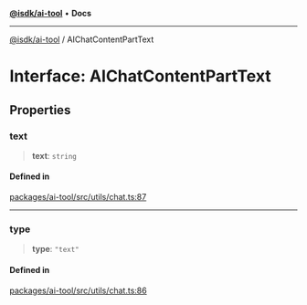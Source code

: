 [**@isdk/ai-tool**](../README.md) • **Docs**

***

[@isdk/ai-tool](../globals.md) / AIChatContentPartText

# Interface: AIChatContentPartText

## Properties

### text

> **text**: `string`

#### Defined in

[packages/ai-tool/src/utils/chat.ts:87](https://github.com/isdk/ai-tool.js/blob/5f9f0083c734722103ff5468e424b48c212a55f0/src/utils/chat.ts#L87)

***

### type

> **type**: `"text"`

#### Defined in

[packages/ai-tool/src/utils/chat.ts:86](https://github.com/isdk/ai-tool.js/blob/5f9f0083c734722103ff5468e424b48c212a55f0/src/utils/chat.ts#L86)
